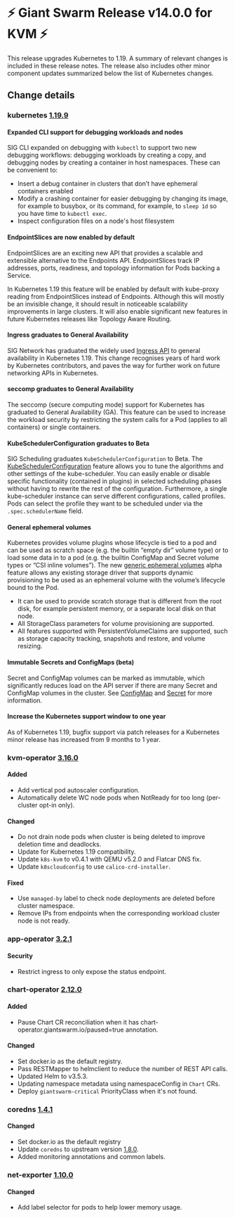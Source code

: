 # :zap: Giant Swarm Release v14.0.0 for KVM :zap:

This release upgrades Kubernetes to 1.19. A summary of relevant changes is included in these release notes. The release also includes other minor component updates summarized below the list of Kubernetes changes.


## Change details

### kubernetes [1.19.9](https://github.com/kubernetes/kubernetes/releases/tag/v1.19.9)

#### Expanded CLI support for debugging workloads and nodes

SIG CLI expanded on debugging with `kubectl` to support two new debugging workflows: debugging workloads by creating a copy, and debugging nodes by creating a container in host namespaces. These can be convenient to:
 - Insert a debug container in clusters that don’t have ephemeral containers enabled
 - Modify a crashing container for easier debugging by changing its image, for example to busybox, or its command, for example, to `sleep 1d` so you have time to `kubectl exec`.
 - Inspect configuration files on a node's host filesystem

#### EndpointSlices are now enabled by default

EndpointSlices are an exciting new API that provides a scalable and extensible alternative to the Endpoints API. EndpointSlices track IP addresses, ports, readiness, and topology information for Pods backing a Service.

In Kubernetes 1.19 this feature will be enabled by default with kube-proxy reading from EndpointSlices instead of Endpoints. Although this will mostly be an invisible change, it should result in noticeable scalability improvements in large clusters. It will also enable significant new features in future Kubernetes releases like Topology Aware Routing.

#### Ingress graduates to General Availability

SIG Network has graduated the widely used [Ingress API](https://kubernetes.io/docs/concepts/services-networking/ingress/) to general availability in Kubernetes 1.19. This change recognises years of hard work by Kubernetes contributors, and paves the way for further work on future networking APIs in Kubernetes.

#### seccomp graduates to General Availability

The seccomp (secure computing mode) support for Kubernetes has graduated to General Availability (GA). This feature can be used to increase the workload security by restricting the system calls for a Pod (applies to all containers) or single containers.

#### KubeSchedulerConfiguration graduates to Beta

SIG Scheduling graduates `KubeSchedulerConfiguration` to Beta. The [KubeSchedulerConfiguration](https://kubernetes.io/docs/reference/scheduling/config) feature allows you to tune the algorithms and other settings of the kube-scheduler. You can easily enable or disable specific functionality (contained in plugins) in selected scheduling phases without having to rewrite the rest of the configuration. Furthermore, a single kube-scheduler instance can serve different configurations, called profiles. Pods can select the profile they want to be scheduled under via the `.spec.schedulerName` field.

#### General ephemeral volumes

Kubernetes provides volume plugins whose lifecycle is tied to a pod and can be used as scratch space (e.g. the builtin “empty dir” volume type) or to load some data in to a pod (e.g. the builtin ConfigMap and Secret volume types or “CSI inline volumes”). The new [generic ephemeral volumes](https://github.com/kubernetes/enhancements/tree/master/keps/sig-storage/1698-generic-ephemeral-volumes) alpha feature allows any existing storage driver that supports dynamic provisioning to be used as an ephemeral volume with the volume’s lifecycle bound to the Pod.
 - It can be used to provide scratch storage that is different from the root disk, for example persistent memory, or a separate local disk on that node.
 - All StorageClass parameters for volume provisioning are supported.
 - All features supported with PersistentVolumeClaims are supported, such as storage capacity tracking, snapshots and restore, and volume resizing.

#### Immutable Secrets and ConfigMaps (beta)

Secret and ConfigMap volumes can be marked as immutable, which significantly reduces load on the API server if there are many Secret and ConfigMap volumes in the cluster.
See [ConfigMap](https://kubernetes.io/docs/concepts/configuration/configmap/) and [Secret](https://kubernetes.io/docs/concepts/configuration/secret/) for more information.

#### Increase the Kubernetes support window to one year

As of Kubernetes 1.19, bugfix support via patch releases for a Kubernetes minor release has increased from 9 months to 1 year.


### kvm-operator [3.16.0](https://github.com/giantswarm/kvm-operator/releases/tag/v3.16.0)

#### Added

- Add vertical pod autoscaler configuration.
- Automatically delete WC node pods when NotReady for too long (per-cluster opt-in only).

#### Changed

- Do not drain node pods when cluster is being deleted to improve deletion time and deadlocks.
- Update for Kubernetes 1.19 compatibility.
- Update `k8s-kvm` to v0.4.1 with QEMU v5.2.0 and Flatcar DNS fix.
- Update `k8scloudconfig` to use `calico-crd-installer`.

#### Fixed

- Use `managed-by` label to check node deployments are deleted before cluster namespace.
- Remove IPs from endpoints when the corresponding workload cluster node is not ready.


### app-operator [3.2.1](https://github.com/giantswarm/app-operator/releases/tag/v3.2.1)

#### Security

- Restrict ingress to only expose the status endpoint.


### chart-operator [2.12.0](https://github.com/giantswarm/chart-operator/releases/tag/v2.12.0)

#### Added

- Pause Chart CR reconciliation when it has chart-operator.giantswarm.io/paused=true annotation.

#### Changed
- Set docker.io as the default registry.
- Pass RESTMapper to helmclient to reduce the number of REST API calls.
- Updated Helm to v3.5.3.
- Updating namespace metadata using namespaceConfig in `Chart` CRs.
- Deploy `giantswarm-critical` PriorityClass when it's not found.

### coredns [1.4.1](https://github.com/giantswarm/coredns-app/releases/tag/v1.4.1)

#### Changed

- Set docker.io as the default registry
- Update `coredns` to upstream version [1.8.0](https://coredns.io/2020/10/22/coredns-1.8.0-release/).
- Added monitoring annotations and common labels.

### net-exporter [1.10.0](https://github.com/giantswarm/net-exporter/releases/tag/v1.10.0)

#### Changed

- Add label selector for pods to help lower memory usage.
